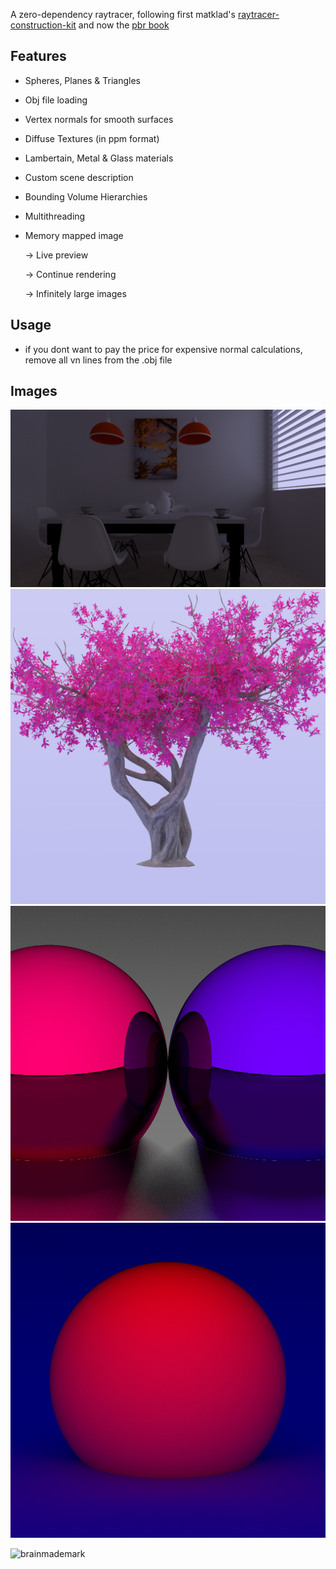 A zero-dependency raytracer, following first matklad's [raytracer-construction-kit](https://matklad.github.io/2022/12/31/raytracer-construction-kit.html) and now the [pbr book](https://www.pbr-book.org)

## Features
- Spheres, Planes & Triangles
- Obj file loading
 - Vertex normals for smooth surfaces
 - Diffuse Textures (in ppm format)
- Lambertain, Metal & Glass materials
- Custom scene description
- Bounding Volume Hierarchies
- Multithreading
- Memory mapped image

  -> Live preview

  -> Continue rendering

  -> Infinitely large images

## Usage
- if you dont want to pay the price for expensive normal calculations, remove all vn lines from the .obj file
## Images
![_](images/semi-textured-breakfast-room.jpg)
![_](images/textured_tree.jpg)
![_](images/metal.jpg)
![_](images/red_sphere.jpg)

![brainmademark](https://brainmade.org/black-logo.svg)
